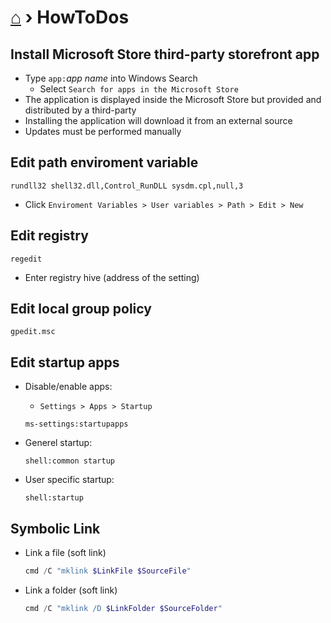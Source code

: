 # [⌂](../README.md) › HowToDos

## Install Microsoft Store third-party storefront app

- Type `app:`_app name_ into Windows Search
  - Select `Search for apps in the Microsoft Store`
- The application is displayed inside the Microsoft Store but provided and distributed by a third-party
- Installing the application will download it from an external source
- Updates must be performed manually


## Edit path enviroment variable

```
rundll32 shell32.dll,Control_RunDLL sysdm.cpl,null,3
```
- Click `Enviroment Variables > User variables > Path > Edit > New`


## Edit registry

```
regedit
```
- Enter registry hive (address of the setting)


## Edit local group policy

```
gpedit.msc
```

## Edit startup apps

- Disable/enable apps:
  - `Settings > Apps > Startup`
  ```explorer
  ms-settings:startupapps
  ```

- Generel startup:
  ```explorer
  shell:common startup
  ```

- User specific startup:
  ```explorer
  shell:startup
  ```

## Symbolic Link

- Link a file (soft link)
  
  ```powershell
  cmd /C "mklink $LinkFile $SourceFile"
  ```

- Link a folder (soft link)

  ```powershell
  cmd /C "mklink /D $LinkFolder $SourceFolder"
  ```